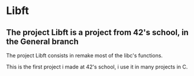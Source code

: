 # Libft
## The project Libft is a project from 42's school, in the General branch

The project Libft consists in remake most of the libc's functions.

This is the first project i made at 42's school, i use it in many projects in C.

